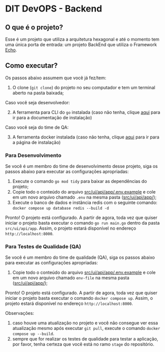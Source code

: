 # DIT DevOPS - Backend

## O que é o projeto?

Esse é um projeto que utiliza a arquitetura hexagonal e até o momento tem uma única porta de entrada: um projeto BackEnd que utiliza o Framework [Echo](https://echo.labstack.com/).

## Como executar?

Os passos abaixo assumem que você já fez/tem:
1. O clone (`git clone`) do projeto no seu computador e tem um terminal aberto na pasta baixada;

Caso você seja desenvolvedor:

2. A ferramenta para CLI do `go` instalada (caso não tenha, clique [aqui](https://go.dev/learn/) para ir para a documentação de instalação)

Caso você seja do time de QA:

3. A ferramenta docker instalada (caso não tenha, clique [aqui](https://www.docker.com/) para ir para a página de instalação)

### **Para Desenvolvimento**

Se você é um membro do time de desenvolvimento desse projeto, siga os passos abaixo para executar as configurações apropriadas:

1. Execute o comando `go mod tidy` para baixar as dependências do projeto;
2. Copie todo o conteúdo do arquivo [src/ui/api/app/.env.example](src/ui/api/app/.env.example) e cole em um novo arquivo chamado `.env` na mesma pasta ([src/ui/api/app/](src/ui/api/app/));
3. Execute o banco de dados e instância redis com o seguinte comando: `docker compose up database redis --build -d`

Pronto! O projeto está configurado. A partir de agora, toda vez que quiser iniciar o projeto basta executar o comando `go run main.go` dentro da pasta `src/ui/api/app`. Assim, o projeto estará disponível no endereço `http://localhost:8000`.

### **Para Testes de Qualidade (QA)**

Se você é um membro do time de qualidade (QA), siga os passos abaixo para executar as configurações apropriadas:

1. Copie todo o conteúdo do arquivo [src/ui/api/app/.env.example](src/ui/api/app/.env.example) e cole em um novo arquivo chamado `env-file` na mesma pasta ([src/ui/api/app/](src/ui/api/app/));

Pronto! O projeto está configurado. A partir de agora, toda vez que quiser iniciar o projeto basta executar o comando `docker compose up`. Assim, o projeto estará disponível no endereço `http://localhost:8000`.

Observações:
1. caso houve uma atualização no projeto e você não consegue ver essa atualização mesmo após executar `git pull`, execute o comando `docker compose up --build`.
2. sempre que for realizar os testes de qualidade para testar a aplicação, por favor, tenha certeza que você está no ramo `stage` do repositório.

